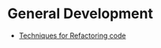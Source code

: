 # General Development

* [Techniques for Refactoring code](]http://code.tutsplus.com/courses/techniques-for-refactoring-code)
